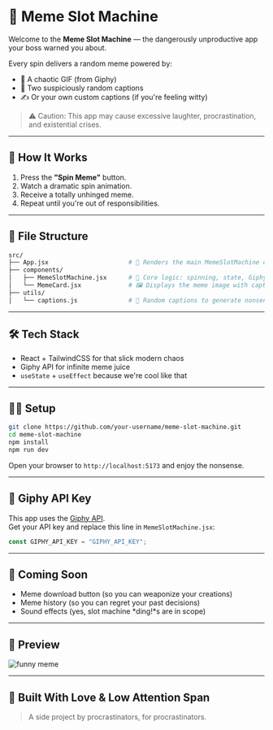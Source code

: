 # 🎰 Meme Slot Machine

Welcome to the **Meme Slot Machine** — the dangerously unproductive app your boss warned you about.

Every spin delivers a random meme powered by:
- 🎲 A chaotic GIF (from Giphy)
- 🧠 Two suspiciously random captions
- ✍️ Or your own custom captions (if you're feeling witty)

> ⚠️ Caution: This app may cause excessive laughter, procrastination, and existential crises.

---

## 🧪 How It Works

1. Press the **"Spin Meme"** button.
2. Watch a dramatic spin animation.
3. Receive a totally unhinged meme.
4. Repeat until you're out of responsibilities.

---

## 📁 File Structure

```bash
src/
├── App.jsx                      # 🧠 Renders the main MemeSlotMachine component
├── components/
│   ├── MemeSlotMachine.jsx      # 🎰 Core logic: spinning, state, Giphy fetch
│   └── MemeCard.jsx             # 🖼 Displays the meme image with captions
├── utils/
│   └── captions.js              # 💬 Random captions to generate nonsense
```

---

## 🛠 Tech Stack

- React + TailwindCSS for that slick modern chaos
- Giphy API for infinite meme juice
- `useState` + `useEffect` because we're cool like that

---

## 🧑‍💻 Setup

```bash
git clone https://github.com/your-username/meme-slot-machine.git
cd meme-slot-machine
npm install
npm run dev
```

Open your browser to `http://localhost:5173` and enjoy the nonsense.

---

## 🔑 Giphy API Key

This app uses the [Giphy API](https://developers.giphy.com/).  
Get your API key and replace this line in `MemeSlotMachine.jsx`:

```js
const GIPHY_API_KEY = "GIPHY_API_KEY";
```

---

## 📸 Coming Soon

- Meme download button (so you can weaponize your creations)
- Meme history (so you can regret your past decisions)
- Sound effects (yes, slot machine *ding!*s are in scope)

---

## 👀 Preview

![funny meme](https://media.giphy.com/media/l0MYKDrmHd0Z4V7pu/giphy.gif)

---

## 🧊 Built With Love & Low Attention Span

> A side project by procrastinators, for procrastinators.
